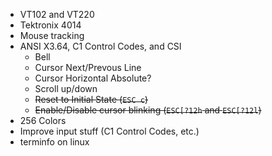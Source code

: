 * VT102 and VT220
* Tektronix 4014
* Mouse tracking
* ANSI X3.64, C1 Control Codes, and CSI
  - Bell
  - Cursor Next/Prevous Line
  - Cursor Horizontal Absolute?
  - Scroll up/down
  - ~~Reset to Initial State (`ESC c`)~~
  - ~~Enable/Disable cursor blinking (`ESC[?12h` and `ESC[?12l`)~~
* 256 Colors
* Improve input stuff (C1 Control Codes, etc.)
* terminfo on linux
